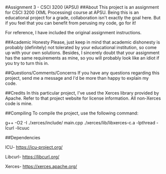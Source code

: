 #Assignment 3 - CSCI 3200 (APSU)
##About
This project is an assignment for CSCI 3200 (XML Processing) course at APSU. Being this is an educational project for a grade, collaboration isn't exactly the goal here. But if you feel that you can benefit from perusing my code, go for it! 

For reference, I have included the original assignment instructions. 

##Academic Honesty
Please, just keep in mind that academic dishonesty is probably (definitely) not tolerated by your educational institution, so come up with your own solutions. Besides, I sincerely doubt that your assignment has the same requirements as mine, so you will probably look like an idiot if you try to turn this in.

##Questions/Comments/Concerns
If you have any questions regarding this project, send me a message and I'd be more than happy to explain my code.

##Credits
In this particular project, I've used the Xerces library provided by Apache. Refer to that project website for license information. All non-Xerces code is mine.

##Compiling
To compile the project, use the following command:

g++ -O2 -I ./xerces/include/ main.cpp ./xerces/lib/libxerces-c.a -lpthread -lcurl -licuuc

##Dependencies

ICU- https://icu-project.org/

Libcurl- https://libcurl.org/

Xerces- https://xerces.apache.org/